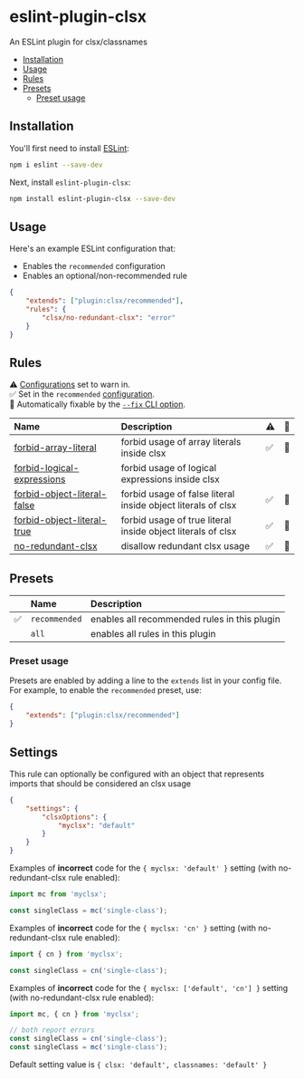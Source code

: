 # eslint-plugin-clsx

An ESLint plugin for clsx/classnames

<!-- vscode-markdown-toc -->
* [Installation](#Installation)
* [Usage](#Usage)
* [Rules](#Rules)
* [Presets](#Presets)
  * [Preset usage](#Presetusage)

<!-- vscode-markdown-toc-config
	numbering=false
	autoSave=true
	/vscode-markdown-toc-config -->
<!-- /vscode-markdown-toc -->

## <a name='Installation'></a>Installation

You'll first need to install [ESLint](https://eslint.org):

```sh
npm i eslint --save-dev
```

Next, install `eslint-plugin-clsx`:

```sh
npm install eslint-plugin-clsx --save-dev
```

## <a name='Usage'></a>Usage

Here's an example ESLint configuration that:

* Enables the `recommended` configuration
* Enables an optional/non-recommended rule

```json
{
    "extends": ["plugin:clsx/recommended"],
    "rules": {
        "clsx/no-redundant-clsx": "error"
    }
}
```

## <a name='Rules'></a>Rules

<!-- begin auto-generated rules list -->

⚠️ [Configurations](https://github.com/temoncher/eslint-plugin-clsx#presets) set to warn in.\
✅ Set in the `recommended` [configuration](https://github.com/temoncher/eslint-plugin-clsx#presets).\
🔧 Automatically fixable by the [`--fix` CLI option](https://eslint.org/docs/user-guide/command-line-interface#--fix).

| Name                                                                     | Description                                                  | ⚠️ | 🔧 |
| :----------------------------------------------------------------------- | :----------------------------------------------------------- | :- | :- |
| [forbid-array-literal](docs/rules/forbid-array-literal.md)               | forbid usage of array literals inside clsx                   | ✅  | 🔧 |
| [forbid-logical-expressions](docs/rules/forbid-logical-expressions.md)   | forbid usage of logical expressions inside clsx              |    |    |
| [forbid-object-literal-false](docs/rules/forbid-object-literal-false.md) | forbid usage of false literal inside object literals of clsx | ✅  | 🔧 |
| [forbid-object-literal-true](docs/rules/forbid-object-literal-true.md)   | forbid usage of true literal inside object literals of clsx  | ✅  | 🔧 |
| [no-redundant-clsx](docs/rules/no-redundant-clsx.md)                     | disallow redundant clsx usage                                | ✅  | 🔧 |

<!-- end auto-generated rules list -->

## <a name='Presets'></a>Presets

|   | Name | Description |
|:--|:-----|:------------|
| ✅ | `recommended` | enables all recommended rules in this plugin |
|   | `all` | enables all rules in this plugin |

### <a name='Presetusage'></a>Preset usage

Presets are enabled by adding a line to the `extends` list in your config file. For example, to enable the `recommended` preset, use:

```json
{
    "extends": ["plugin:clsx/recommended"]
}
```

## <a name='Settings'></a>Settings

This rule can optionally be configured with an object that represents imports that should be considered an clsx usage

```json
{
    "settings": {
        "clsxOptions": {
            "myclsx": "default"
        }
    }
}
```

Examples of **incorrect** code for the `{ myclsx: 'default' }` setting (with no-redundant-clsx rule enabled):

```js
import mc from 'myclsx';

const singleClass = mc('single-class');
```

Examples of **incorrect** code for the `{ myclsx: 'cn' }` setting (with no-redundant-clsx rule enabled):

```js
import { cn } from 'myclsx';

const singleClass = cn('single-class');
```

Examples of **incorrect** code for the `{ myclsx: ['default', 'cn'] }` setting (with no-redundant-clsx rule enabled):

```js
import mc, { cn } from 'myclsx';

// both report errors
const singleClass = cn('single-class');
const singleClass = mc('single-class');
```

Default setting value is `{ clsx: 'default', classnames: 'default' }`
